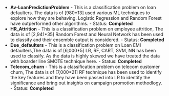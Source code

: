 * <b>Av-LoanPredictionProblem</b> - This is a classification problem on loan defaulters. The data is of [980*13] used various ML techniques to explore how they are behaving. Logistic Regression and Random Forest have outperformed other algorithms. - Status: <b>Completed</b>
* <b>HR_Attrition</b> - This is a classification problem on employee attrition, The data is of [2,941*35] Random Forest and Neural Network has been used to classify and their ensemble output is considered. - Status: <b>Completed</b>
* <b>Due_defaulters</b> - This is a classification problem on Loan EMI defaulters,The data is of [6,000*5] LR, RF, CART, SVM, NN has been used to classify. As the data is highly skewed we have treated the data with boarder line SMOTE technique here. - Status: <b>Completed</b>
* <b>Telecom_churn</b> - This is a classification problem on telecom customer churn, The data is of [7,000*21] RF technique has been used to identify the key features and they have been passed into LR to identify the significance and bring out insights on campaign promotion methodlogy. - Status: <b>Completed</b>
